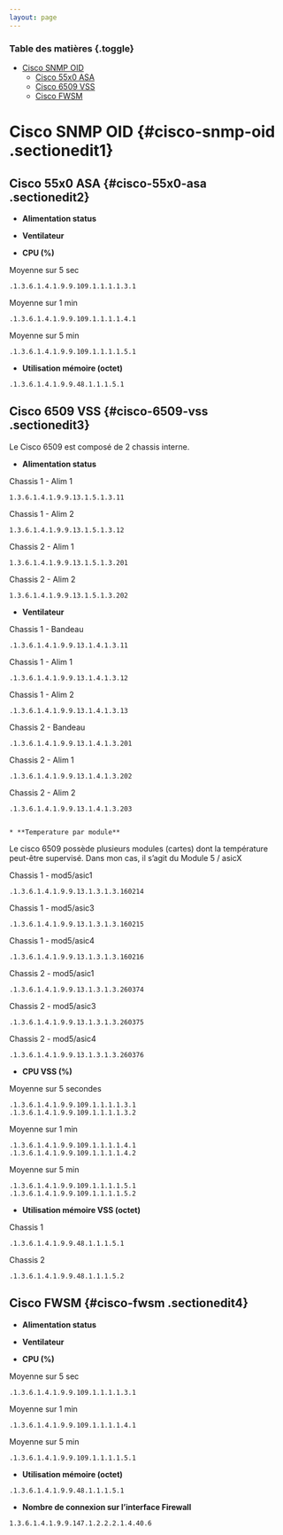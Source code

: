 ```yaml
---
layout: page
---
```


### Table des matières {.toggle}

-   [Cisco SNMP OID](oid-cisco.html#cisco-snmp-oid)
    -   [Cisco 55x0 ASA](oid-cisco.html#cisco-55x0-asa)
    -   [Cisco 6509 VSS](oid-cisco.html#cisco-6509-vss)
    -   [Cisco FWSM](oid-cisco.html#cisco-fwsm)

Cisco SNMP OID {#cisco-snmp-oid .sectionedit1}
==============

Cisco 55x0 ASA {#cisco-55x0-asa .sectionedit2}
--------------

-   **Alimentation status**

-   **Ventilateur**

-   **CPU (%)**

Moyenne sur 5 sec

~~~~ {.code}
.1.3.6.1.4.1.9.9.109.1.1.1.1.3.1
~~~~

Moyenne sur 1 min

~~~~ {.code}
.1.3.6.1.4.1.9.9.109.1.1.1.1.4.1
~~~~

Moyenne sur 5 min

~~~~ {.code}
.1.3.6.1.4.1.9.9.109.1.1.1.1.5.1
~~~~

-   **Utilisation mémoire (octet)**

~~~~ {.code}
.1.3.6.1.4.1.9.9.48.1.1.1.5.1
~~~~

Cisco 6509 VSS {#cisco-6509-vss .sectionedit3}
--------------

Le Cisco 6509 est composé de 2 chassis interne.

-   **Alimentation status**

Chassis 1 - Alim 1

~~~~ {.code}
1.3.6.1.4.1.9.9.13.1.5.1.3.11
~~~~

Chassis 1 - Alim 2

~~~~ {.code}
1.3.6.1.4.1.9.9.13.1.5.1.3.12
~~~~

Chassis 2 - Alim 1

~~~~ {.code}
1.3.6.1.4.1.9.9.13.1.5.1.3.201
~~~~

Chassis 2 - Alim 2

~~~~ {.code}
1.3.6.1.4.1.9.9.13.1.5.1.3.202
~~~~

-   **Ventilateur**

Chassis 1 - Bandeau

~~~~ {.code}
.1.3.6.1.4.1.9.9.13.1.4.1.3.11
~~~~

Chassis 1 - Alim 1

~~~~ {.code}
.1.3.6.1.4.1.9.9.13.1.4.1.3.12
~~~~

Chassis 1 - Alim 2

~~~~ {.code}
.1.3.6.1.4.1.9.9.13.1.4.1.3.13
~~~~

Chassis 2 - Bandeau

~~~~ {.code}
.1.3.6.1.4.1.9.9.13.1.4.1.3.201
~~~~

Chassis 2 - Alim 1

~~~~ {.code}
.1.3.6.1.4.1.9.9.13.1.4.1.3.202
~~~~

Chassis 2 - Alim 2

~~~~ {.code}
.1.3.6.1.4.1.9.9.13.1.4.1.3.203
~~~~

~~~~ {.code}
  
* **Temperature par module**
~~~~

Le cisco 6509 possède plusieurs modules (cartes) dont la température
peut-être supervisé. Dans mon cas, il s’agit du Module 5 / asicX

Chassis 1 - mod5/asic1

~~~~ {.code}
.1.3.6.1.4.1.9.9.13.1.3.1.3.160214
~~~~

Chassis 1 - mod5/asic3

~~~~ {.code}
.1.3.6.1.4.1.9.9.13.1.3.1.3.160215
~~~~

Chassis 1 - mod5/asic4

~~~~ {.code}
.1.3.6.1.4.1.9.9.13.1.3.1.3.160216
~~~~

Chassis 2 - mod5/asic1

~~~~ {.code}
.1.3.6.1.4.1.9.9.13.1.3.1.3.260374
~~~~

Chassis 2 - mod5/asic3

~~~~ {.code}
.1.3.6.1.4.1.9.9.13.1.3.1.3.260375
~~~~

Chassis 2 - mod5/asic4

~~~~ {.code}
.1.3.6.1.4.1.9.9.13.1.3.1.3.260376
~~~~

-   **CPU VSS (%)**

Moyenne sur 5 secondes

~~~~ {.code}
.1.3.6.1.4.1.9.9.109.1.1.1.1.3.1
.1.3.6.1.4.1.9.9.109.1.1.1.1.3.2
~~~~

Moyenne sur 1 min

~~~~ {.code}
.1.3.6.1.4.1.9.9.109.1.1.1.1.4.1
.1.3.6.1.4.1.9.9.109.1.1.1.1.4.2
~~~~

Moyenne sur 5 min

~~~~ {.code}
.1.3.6.1.4.1.9.9.109.1.1.1.1.5.1
.1.3.6.1.4.1.9.9.109.1.1.1.1.5.2
~~~~

-   **Utilisation mémoire VSS (octet)**

Chassis 1

~~~~ {.code}
.1.3.6.1.4.1.9.9.48.1.1.1.5.1
~~~~

Chassis 2

~~~~ {.code}
.1.3.6.1.4.1.9.9.48.1.1.1.5.2
~~~~

Cisco FWSM {#cisco-fwsm .sectionedit4}
----------

-   **Alimentation status**

-   **Ventilateur**

-   **CPU (%)**

Moyenne sur 5 sec

~~~~ {.code}
.1.3.6.1.4.1.9.9.109.1.1.1.1.3.1
~~~~

Moyenne sur 1 min

~~~~ {.code}
.1.3.6.1.4.1.9.9.109.1.1.1.1.4.1
~~~~

Moyenne sur 5 min

~~~~ {.code}
.1.3.6.1.4.1.9.9.109.1.1.1.1.5.1
~~~~

-   **Utilisation mémoire (octet)**

~~~~ {.code}
.1.3.6.1.4.1.9.9.48.1.1.1.5.1
~~~~

-   **Nombre de connexion sur l’interface Firewall**

~~~~ {.code}
1.3.6.1.4.1.9.9.147.1.2.2.2.1.4.40.6
~~~~
